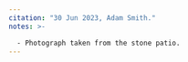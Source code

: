 ```yaml
---
citation: "30 Jun 2023, Adam Smith."
notes: >-

  - Photograph taken from the stone patio.
---
```



